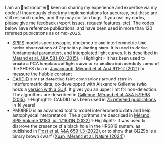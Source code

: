 I am an 🔭astronomer🔭 keen on sharing my experience and expertise via my codes! I thouroughly check my implementations for accuracy, but these are still research codes, and they may contain bugs: If you use my codes, please give me feedback (report issues, request features, etc). The codes below have reference publications, and have been used in more than 120 refereed publications as of mid-2025. 

- [SPIPS](https://github.com/amerand/SPIPS3) models spectroscopic, photometric and interferometric time series observations of Cepheids pulsating stars. It is used to derive fundamental parameters, and interpolated light curves. It is described in [Mérand et al. A&A 581-80 (2015)](https://www.aanda.org/articles/aa/pdf/2015/12/aa25954-15.pdf). ✨Highlight✨ It has been used to create a PCA templates of light curve to re-analise independetly some of the SH0ES data in [Javanmardi, Mérand et al. ApJ 911-12 (2021)](https://iopscience.iop.org/article/10.3847/1538-4357/abe7e5/pdf) to measure the Hubble constant 
- [CANDID](https://github.com/amerand/CANDID) aims at detecting faint companions around stars in interferometric data, co-developped with Alexandre Gallenne (who hosts a [version with a GUI](https://github.com/agallenne/GUIcandid)). It gives you an upper limt for non-detection. The algorithms are described in [Gallenne, Mérand et al. A&A 579-68 (2015)](https://www.aanda.org/articles/aa/pdf/2015/07/aa25917-15.pdf). ✨Highlight✨ CANDID has been used in [75 refereed publications](https://ui.adsabs.harvard.edu/search/q=citations(bibcode%3A2015A%26A...579A..68G)&sort=date%20desc%2C%20bibcode%20desc&p_=0) in 10 years! 
- [PMOIRED](https://github.com/amerand/PMOIRED) is an advanced tool to model interferometric data and help astrophyscal interpretation. The algorithms are described in [Mérand, SPIE Volume 12183, id. 121831N (2022)](https://ui.adsabs.harvard.edu/abs/2022SPIE12183E..1NM/abstract) ✨Highlight✨ It was used to [disprove the presence of a black hole in the HR6819 system](https://www.eso.org/public/news/eso2204/), as published in [Frost et al. A&A 659-L3 (2022)](https://www.aanda.org/articles/aa/pdf/2022/03/aa43004-21.pdf), or to show that Gl229b is a binary brown dwarf ([Xuan, Mérand et al. Nature (2024)](https://ui.adsabs.harvard.edu/abs/2024Natur.634.1070X/abstract))


<!--
**amerand/amerand** is a ✨ _special_ ✨ repository because its `README.md` (this file) appears on your GitHub profile.

Here are some ideas to get you started:

- 🔭 I’m currently working on ...
- 🌱 I’m currently learning ...
- 👯 I’m looking to collaborate on ...
- 🤔 I’m looking for help with ...
- 💬 Ask me about ...
- 📫 How to reach me: ...
- 😄 Pronouns: ...
- ⚡ Fun fact: ...
-->

